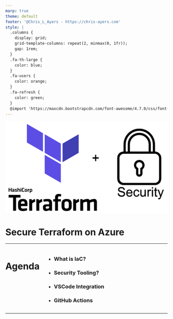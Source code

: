 ```yaml
---
marp: true
theme: default
footer: '@Chris_L_Ayers - https://chris-ayers.com'
style: |
  .columns {
    display: grid;
    grid-template-columns: repeat(2, minmax(0, 1fr));
    gap: 1rem;
  }
  .fa-th-large {
    color: blue;
  }
  .fa-users {
    color: orange;
  }
  .fa-refresh {
    color: green;
  }
  @import 'https://maxcdn.bootstrapcdn.com/font-awesome/4.7.0/css/font-awesome.min.css';
---
```


![bg right:60% contain](./img/secure-terraform.png)

# Secure Terraform on Azure

---

<div class="columns">
<div>

# Agenda

</div>
<div>

- ### What is IaC?
- ### Security Tooling?
- ### VSCode Integration
- ### GitHub Actions

</div>
</div>

---